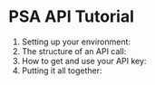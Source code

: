 # PSA API Tutorial

1. Setting up your environment:
2. The structure of an API call:
3. How to get and use your API key:
4. Putting it all together: